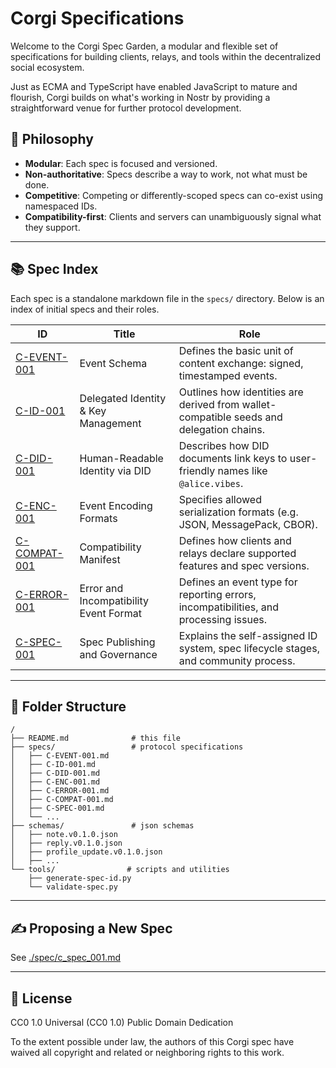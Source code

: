 # Corgi Specifications

Welcome to the Corgi Spec Garden, a modular and flexible set of specifications for building clients, relays, and tools within the decentralized social ecosystem.

Just as ECMA and TypeScript have enabled JavaScript to mature and flourish, Corgi builds on what's working in Nostr by providing a straightforward venue for further protocol development.

## 🌱 Philosophy
- **Modular**: Each spec is focused and versioned.
- **Non-authoritative**: Specs describe a way to work, not what must be done.
- **Competitive**: Competing or differently-scoped specs can co-exist using namespaced IDs.
- **Compatibility-first**: Clients and servers can unambiguously signal what they support.

---

## 📚 Spec Index
Each spec is a standalone markdown file in the `specs/` directory. Below is an index of initial specs and their roles.

| ID             | Title                               | Role                                                                                    |
| -------------- | ----------------------------------- | --------------------------------------------------------------------------------------- |
| [C-EVENT-001](./specs/c_event_001.md) | Event Schema | Defines the basic unit of content exchange: signed, timestamped events.                 |
| [C-ID-001](./specs/c_id_001.md) | Delegated Identity & Key Management | Outlines how identities are derived from wallet-compatible seeds and delegation chains. |
| [C-DID-001](./specs/c_did_001.md) | Human-Readable Identity via DID | Describes how DID documents link keys to user-friendly names like `@alice.vibes`. |
| [C-ENC-001](./specs/c_enc_001.md) | Event Encoding Formats | Specifies allowed serialization formats (e.g. JSON, MessagePack, CBOR). |
| [C-COMPAT-001](./specs/c_compat_001.md) | Compatibility Manifest | Defines how clients and relays declare supported features and spec versions. |
| [C-ERROR-001](./specs/c_error_001.md) | Error and Incompatibility Event Format | Defines an event type for reporting errors, incompatibilities, and processing issues. |
| [C-SPEC-001](./specs/c_spec_001.md) | Spec Publishing and Governance | Explains the self-assigned ID system, spec lifecycle stages, and community process. |

---

## 📁 Folder Structure

```
/
├── README.md              # this file
├── specs/                 # protocol specifications
│   ├── C-EVENT-001.md
│   ├── C-ID-001.md
│   ├── C-DID-001.md
│   ├── C-ENC-001.md
│   ├── C-ERROR-001.md
│   ├── C-COMPAT-001.md
│   ├── C-SPEC-001.md
│   └── ... 
├── schemas/               # json schemas
│   ├── note.v0.1.0.json
│   ├── reply.v0.1.0.json
│   ├── profile_update.v0.1.0.json
│   ├── ...
└── tools/                # scripts and utilities
    ├── generate-spec-id.py
    └── validate-spec.py
```

---

## ✍️ Proposing a New Spec
See [./spec/c_spec_001.md](./spec/c_spec_001.md)

---

## 🔐 License
CC0 1.0 Universal (CC0 1.0) Public Domain Dedication

To the extent possible under law, the authors of this Corgi spec have waived all copyright and related or neighboring rights to this work.
